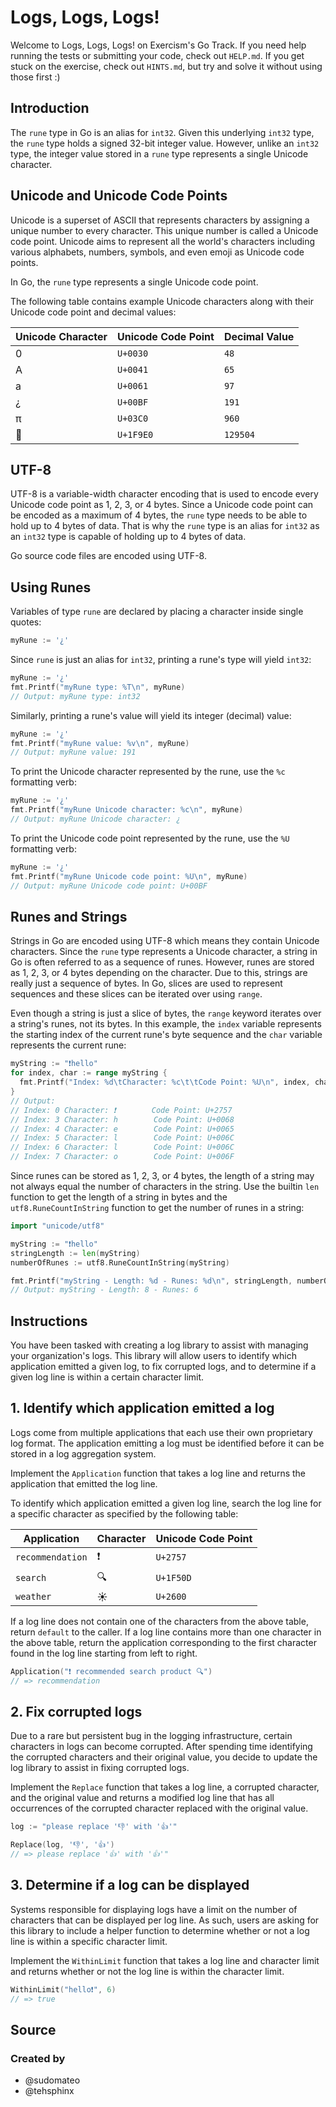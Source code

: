 # Logs, Logs, Logs!

Welcome to Logs, Logs, Logs! on Exercism's Go Track.
If you need help running the tests or submitting your code, check out `HELP.md`.
If you get stuck on the exercise, check out `HINTS.md`, but try and solve it without using those first :)

## Introduction

The `rune` type in Go is an alias for `int32`. Given this underlying `int32` type, the `rune` type holds a signed 32-bit integer value. However, unlike an `int32` type, the integer value stored in a `rune` type represents a single Unicode character.

## Unicode and Unicode Code Points

Unicode is a superset of ASCII that represents characters by assigning a unique number to every character. This unique number is called a Unicode code point. Unicode aims to represent all the world's characters including various alphabets, numbers, symbols, and even emoji as Unicode code points.

In Go, the `rune` type represents a single Unicode code point.

The following table contains example Unicode characters along with their Unicode code point and decimal values:

| Unicode Character | Unicode Code Point | Decimal Value |
|-------------------|--------------------|---------------|
| 0                 | `U+0030`           | `48`          |
| A                 | `U+0041`           | `65`          |
| a                 | `U+0061`           | `97`          |
| ¿                 | `U+00BF`           | `191`         |
| π                 | `U+03C0`           | `960`         |
| 🧠                | `U+1F9E0`          | `129504`      |

## UTF-8

UTF-8 is a variable-width character encoding that is used to encode every Unicode code point as 1, 2, 3, or 4 bytes. Since a Unicode code point can be encoded as a maximum of 4 bytes, the `rune` type needs to be able to hold up to 4 bytes of data. That is why the `rune` type is an alias for `int32` as an `int32` type is capable of holding up to 4 bytes of data.

Go source code files are encoded using UTF-8.

## Using Runes

Variables of type `rune` are declared by placing a character inside single quotes:

```go
myRune := '¿'
```

Since `rune` is just an alias for `int32`, printing a rune's type will yield `int32`:

```go
myRune := '¿'
fmt.Printf("myRune type: %T\n", myRune)
// Output: myRune type: int32
```

Similarly, printing a rune's value will yield its integer (decimal) value:

```go
myRune := '¿'
fmt.Printf("myRune value: %v\n", myRune)
// Output: myRune value: 191
```

To print the Unicode character represented by the rune, use the `%c` formatting verb:

```go
myRune := '¿'
fmt.Printf("myRune Unicode character: %c\n", myRune)
// Output: myRune Unicode character: ¿
```

To print the Unicode code point represented by the rune, use the `%U` formatting verb:

```go
myRune := '¿'
fmt.Printf("myRune Unicode code point: %U\n", myRune)
// Output: myRune Unicode code point: U+00BF
```

## Runes and Strings

Strings in Go are encoded using UTF-8 which means they contain Unicode characters. Since the `rune` type represents a Unicode character, a string in Go is often referred to as a sequence of runes. However, runes are stored as 1, 2, 3, or 4 bytes depending on the character. Due to this, strings are really just a sequence of bytes. In Go, slices are used to represent sequences and these slices can be iterated over using `range`.

Even though a string is just a slice of bytes, the `range` keyword iterates over a string's runes, not its bytes. In this example, the `index` variable represents the starting index of the current rune's byte sequence and the `char` variable represents the current rune:

```go
myString := "❗hello"
for index, char := range myString {
  fmt.Printf("Index: %d\tCharacter: %c\t\tCode Point: %U\n", index, char, char)
}
// Output:
// Index: 0	Character: ❗		Code Point: U+2757
// Index: 3	Character: h		Code Point: U+0068
// Index: 4	Character: e		Code Point: U+0065
// Index: 5	Character: l		Code Point: U+006C
// Index: 6	Character: l		Code Point: U+006C
// Index: 7	Character: o		Code Point: U+006F
```

Since runes can be stored as 1, 2, 3, or 4 bytes, the length of a string may not always equal the number of characters in the string. Use the builtin `len` function to get the length of a string in bytes and the `utf8.RuneCountInString` function to get the number of runes in a string:

```go
import "unicode/utf8"

myString := "❗hello"
stringLength := len(myString)
numberOfRunes := utf8.RuneCountInString(myString)

fmt.Printf("myString - Length: %d - Runes: %d\n", stringLength, numberOfRunes)
// Output: myString - Length: 8 - Runes: 6
```

## Instructions

You have been tasked with creating a log library to assist with managing your organization's logs. This library will allow users to identify which application emitted a given log, to fix corrupted logs, and to determine if a given log line is within a certain character limit.

## 1. Identify which application emitted a log

Logs come from multiple applications that each use their own proprietary log format. The application emitting a log must be identified before it can be stored in a log aggregation system.

Implement the `Application` function that takes a log line and returns the application that emitted the log line.

To identify which application emitted a given log line, search the log line for a specific character as specified by the following table:

| Application      | Character | Unicode Code Point |
|------------------|-----------|--------------------|
| `recommendation` | ❗        | `U+2757`           |
| `search`         | 🔍        | `U+1F50D`          |
| `weather`        | ☀         | `U+2600`           |

If a log line does not contain one of the characters from the above table, return `default` to the caller. If a log line contains more than one character in the above table, return the application corresponding to the first character found in the log line starting from left to right.

```go
Application("❗ recommended search product 🔍")
// => recommendation
```

## 2. Fix corrupted logs

Due to a rare but persistent bug in the logging infrastructure, certain characters in logs can become corrupted. After spending time identifying the corrupted characters and their original value, you decide to update the log library to assist in fixing corrupted logs.

Implement the `Replace` function that takes a log line, a corrupted character, and the original value and returns a modified log line that has all occurrences of the corrupted character replaced with the original value.

```go
log := "please replace '👎' with '👍'"

Replace(log, '👎', '👍')
// => please replace '👍' with '👍'"
```

## 3. Determine if a log can be displayed

Systems responsible for displaying logs have a limit on the number of characters that can be displayed per log line. As such, users are asking for this library to include a helper function to determine whether or not a log line is within a specific character limit.

Implement the `WithinLimit` function that takes a log line and character limit and returns whether or not the log line is within the character limit.

```go
WithinLimit("hello❗", 6)
// => true
```

## Source

### Created by

- @sudomateo
- @tehsphinx
